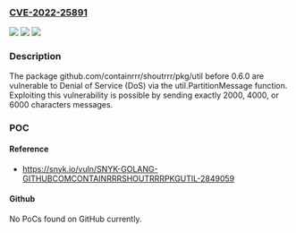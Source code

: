 ### [CVE-2022-25891](https://cve.mitre.org/cgi-bin/cvename.cgi?name=CVE-2022-25891)
![](https://img.shields.io/static/v1?label=Product&message=github.com%2Fcontainrrr%2Fshoutrrr%2Fpkg%2Futil&color=blue)
![](https://img.shields.io/static/v1?label=Version&message=%3C%200.6.0%20&color=brighgreen)
![](https://img.shields.io/static/v1?label=Vulnerability&message=Denial%20of%20Service%20(DoS)&color=brighgreen)

### Description

The package github.com/containrrr/shoutrrr/pkg/util before 0.6.0 are vulnerable to Denial of Service (DoS) via the util.PartitionMessage function. Exploiting this vulnerability is possible by sending exactly 2000, 4000, or 6000 characters messages.

### POC

#### Reference
- https://snyk.io/vuln/SNYK-GOLANG-GITHUBCOMCONTAINRRRSHOUTRRRPKGUTIL-2849059

#### Github
No PoCs found on GitHub currently.

